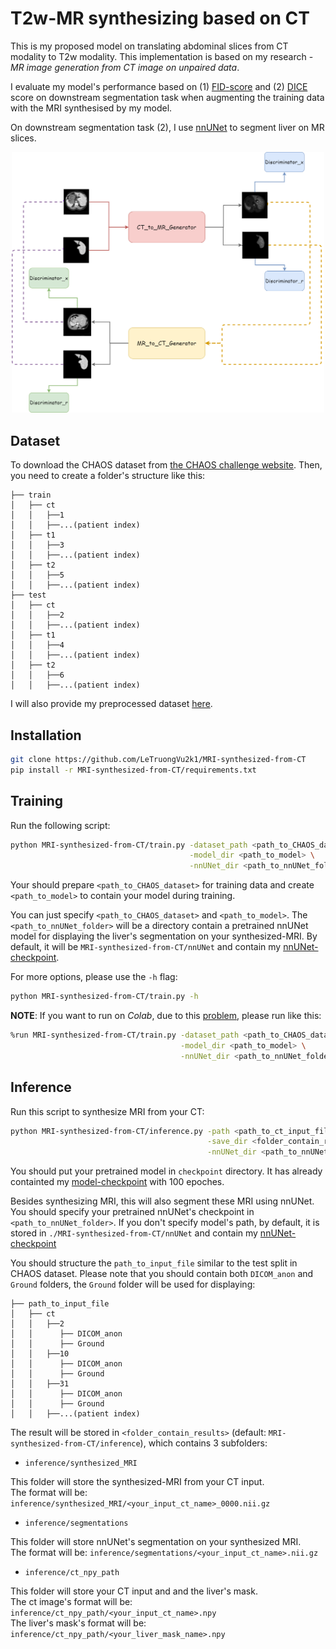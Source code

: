 # T2w-MR synthesizing based on CT 

This is my proposed model on translating abdominal slices from CT modality to T2w modality. This implementation is based on my research - *MR image generation from CT image on unpaired data*.

I evaluate my model's performance based on (1) [FID-score](https://arxiv.org/abs/1706.08500) and (2) [DICE](https://en.wikipedia.org/wiki/S%C3%B8rensen%E2%80%93Dice_coefficient) score on downstream segmentation task when augmenting the training data with the MRI synthesised by my model.

On downstream segmentation task (2), I use [nnUNet](https://github.com/MIC-DKFZ/nnUNet/tree/master) to segment liver on MR slices.

<p align="center">
<img width="500" alt="model" src="images/cycle_consistency.png">
</p>

## Dataset
To download the CHAOS dataset from [the CHAOS challenge website](https://chaos.grand-challenge.org/Download/). 
Then, you need to create a folder's structure like this:

    ├── train
    │   ├── ct
    │   │   ├──1
    │   │   ├──...(patient index)
    │   ├── t1
    │   │   ├──3
    │   │   ├──...(patient index)
    │   ├── t2
    │   │   ├──5
    │   │   ├──...(patient index)
    ├── test
    │   ├── ct
    │   │   ├──2
    │   │   ├──...(patient index)
    │   ├── t1
    │   │   ├──4
    │   │   ├──...(patient index)
    │   ├── t2
    │   │   ├──6
    │   │   ├──...(patient index)

I will also provide my preprocessed dataset [here](https://drive.google.com/uc?export=download&id=19KMwsEAxtW-O3yC2SLN9CQ9cg9cprlsJ).
    
## Installation
```bash
git clone https://github.com/LeTruongVu2k1/MRI-synthesized-from-CT
pip install -r MRI-synthesized-from-CT/requirements.txt
```

## Training
Run the following script:

```bash
python MRI-synthesized-from-CT/train.py -dataset_path <path_to_CHAOS_dataset> \
                                        -model_dir <path_to_model> \
                                        -nnUNet_dir <path_to_nnUNet_folder>
```

Your should prepare `<path_to_CHAOS_dataset>` for training data and create `<path_to_model>` to contain your model during training.

You can just specify `<path_to_CHAOS_dataset>` and `<path_to_model>`. The `<path_to_nnUNet_folder>` will be a directory contain a pretrained nnUNet model for displaying the liver's segmentation on your synthesized-MRI. By default, it will be `MRI-synthesized-from-CT/nnUNet` and contain my [nnUNet-checkpoint](https://drive.google.com/uc?export=download&id=10ViY8pdE1WO139TWONeyZQpbOkNMT4Qy).

For more options, please use the `-h` flag:

```bash
python MRI-synthesized-from-CT/train.py -h
```

**NOTE**: If you want to run on *Colab*, due to this [problem](https://github.com/googlecolab/colabtools/issues/1067), please run like this:

```bash
%run MRI-synthesized-from-CT/train.py -dataset_path <path_to_CHAOS_dataset> \
                                      -model_dir <path_to_model> \
                                      -nnUNet_dir <path_to_nnUNet_folder>
```

## Inference

Run this script to synthesize MRI from your CT:

```bash
python MRI-synthesized-from-CT/inference.py -path <path_to_ct_input_file> \
                                            -save_dir <folder_contain_results> \
                                            -nnUNet_dir <path_to_nnUNet_folder>
```

You should put your pretrained model in `checkpoint` directory. It has already containted my [model-checkpoint](https://drive.google.com/uc?export=download&id=1Z67wViOh3khnEvkaxaUdsd_Uup_VJadL) with 100 epoches.

Besides synthesizing MRI, this will also segment these MRI using nnUNet. You should specify your pretrained nnUNet's checkpoint in `<path_to_nnUNet_folder>`. If you don't specify model's path, by default, it is stored in `./MRI-synthesized-from-CT/nnUNet` and contain my [nnUNet-checkpoint](https://drive.google.com/uc?export=download&id=10ViY8pdE1WO139TWONeyZQpbOkNMT4Qy)

You should structure the `path_to_input_file` similar to the test split in CHAOS dataset. Please note that you should contain both `DICOM_anon` and `Ground` folders, the `Ground` folder will be used for displaying:

    ├── path_to_input_file
    │   ├── ct
    │   │   ├──2
    │   │      ├── DICOM_anon
    │   │      ├── Ground
    │   │   ├──10
    │   │      ├── DICOM_anon
    │   │      ├── Ground
    │   │   ├──31
    │   │      ├── DICOM_anon
    │   │      ├── Ground
    │   │   ├──...(patient index)
    
The result will be stored in `<folder_contain_results>` (default: `MRI-synthesized-from-CT/inference`), which contains 3 subfolders:
- `inference/synthesized_MRI`

This folder will store the synthesized-MRI from your CT input. <br>
The format will be: `inference/synthesized_MRI/<your_input_ct_name>_0000.nii.gz`

- `inference/segmentations`

This folder will store nnUNet's segmentation on your synthesized MRI. <br>
The format will be: `inference/segmentations/<your_input_ct_name>.nii.gz`

- `inference/ct_npy_path`

This folder will store your CT input and and the liver's mask. <br>
The ct image's format will be: `inference/ct_npy_path/<your_input_ct_name>.npy` <br>
The liver's mask's format will be: `inference/ct_npy_path/<your_liver_mask_name>.npy`


